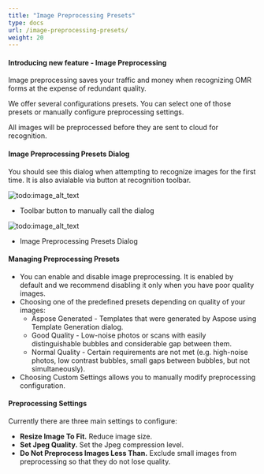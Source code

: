 ```yaml
---
title: "Image Preprocessing Presets"
type: docs
url: /image-preprocessing-presets/
weight: 20
---
```


#### **Introducing new feature - Image Preprocessing**
Image preprocessing saves your traffic and money when recognizing OMR forms at the expense of redundant quality.  

We offer several configurations presets. You can select one of those presets or manually configure preprocessing settings.

All images will be preprocessed before they are sent to cloud for recognition.
#### **Image Preprocessing Presets Dialog**
You should see this dialog when attempting to recognize images for the first time. It is also avialable via button at recognition toolbar.

![todo:image\_alt\_text](https://sikorsky.dynabic.com/wiki/download/attachments/5046372/Toolbar.png?version=1&modificationDate=1522329359457)

- Toolbar button to manually call the dialog

![todo:image\_alt\_text](https://sikorsky.dynabic.com/wiki/download/attachments/5046372/Presets.png?version=1&modificationDate=1522329359432)

- Image Preprocessing Presets Dialog
#### **Managing Preprocessing Presets**
- You can enable and disable image preprocessing. It is enabled by default and we recommend disabling it only when you have poor quality images.
- Choosing one of the predefined presets depending on quality of your images:
  - Aspose Generated - Templates that were generated by Aspose using Template Generation dialog.
  - Good Quality - Low-noise photos or scans with easily distinguishable bubbles and considerable gap between them.
  - Normal Quality - Certain requirements are not met (e.g. high-noise photos, low contrast bubbles, small gaps between bubbles, but not simultaneously).
- Choosing Custom Settings allows you to manually modify preprocessing configuration.
#### **Preprocessing Settings**
Currently there are three main settings to configure:

- **Resize Image To Fit.** Reduce image size.
- **Set Jpeg Quality.** Set the Jpeg compression level.
- **Do Not Preprocess Images Less Than.** Exclude small images from preprocessing so that they do not lose quality.


